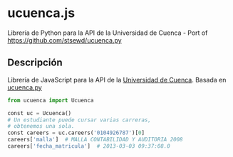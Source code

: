 # ucuenca.js
Librería de Python para la API de la Universidad de Cuenca - Port of https://github.com/stsewd/ucuenca.py

## Descripción

Librería de JavaScript para la API de la [Universidad de Cuenca](http://www.ucuenca.edu.ec/). Basada en [ucuenca.py](https://github.com/stsewd/ucuenca.py)


```python
from ucuenca import Ucuenca

const uc = Ucuenca()
# Un estudiante puede cursar varias carreras,
# obtenemos una sola.
const careers = uc.careers('0104926787')[0]
careers['malla']  # MALLA CONTABILIDAD Y AUDITORIA 2008
careers['fecha_matricula']  # 2013-03-03 09:37:08.0
```